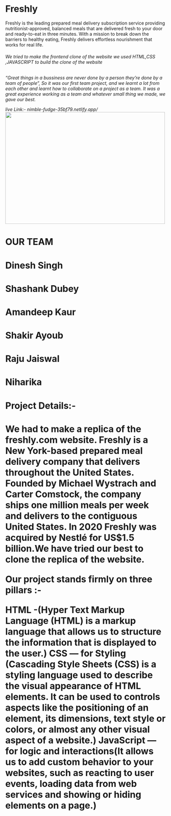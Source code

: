 # Freshly
<p>Freshly is the leading prepared meal delivery subscription service providing nutritionist-approved, balanced meals that are delivered fresh to your door and ready-to-eat in three minutes. With a mission to break down the barriers to healthy eating, Freshly delivers effortless nourishment that works for real life.<p/>
<h6>We tried to make the frontend clone of the website we used HTML,CSS ,JAVASCRIPT to build the clone of the website
<h6/>
<p>“Great things in a bussiness are never done by a person they’re done by a team of people”, So it was our first team project, and we learnt a lot from each other and learnt how to collaborate on a project as a team. It was a great experience working as a team and whatever small thing we made, we gave our best.<p/> 
live Link:- nimble-fudge-35bf79.netlify.app/
<img src="https://miro.medium.com/max/1400/1*RNFEjGWXC4S9PgWIBEcrhA.jpeg" width="500px" height="350px"><img/>

<h1>OUR TEAM<h1/>
<h1>Dinesh Singh<h1/>
<h1>Shashank Dubey<h1/>
<h1>Amandeep Kaur<h1/>
<h1>Shakir Ayoub<h1/>
<h1>Raju Jaiswal<h1/>
<h1>Niharika<h1/>



<h1>Project Details:-<h1/>

<p>We had to make a replica of the freshly.com website. Freshly is a New York-based prepared meal delivery company that delivers throughout the United States. Founded by Michael Wystrach and Carter Comstock, the company ships one million meals per week and delivers to the contiguous United States. In 2020 Freshly was acquired by Nestlé for US$1.5 billion.We have tried our best to clone the replica of the website.<p/>


Our project stands firmly on three pillars :-

<p>
HTML -(Hyper Text Markup Language (HTML) is a markup language that allows us to structure the information that is displayed to the user.)
CSS — for Styling (Cascading Style Sheets (CSS) is a styling language used to describe the visual appearance of HTML elements. It can be used to controls aspects like the positioning of an element, its dimensions, text style or colors, or almost any other visual aspect of a website.)
JavaScript — for logic and interactions(It allows us to add custom behavior to your websites, such as reacting to user events, loading data from web services and showing or hiding elements on a page.)
<p/>
